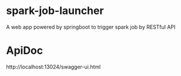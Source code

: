 # spark-job-launcher

A web app powered by springboot to trigger spark job by RESTful API

# ApiDoc

http://localhost:13024/swagger-ui.html